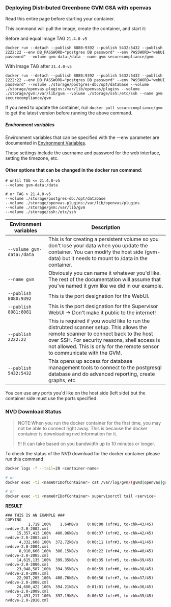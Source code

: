 ### Deploying Distributed Greenbone GVM GSA with openvas

Read this entire page before starting your container.



This command will pull the image, create the container, and start it:

Before and equal Image TAG `21.4.0-v5` 
```console
docker run --detach --publish 8080:9392 --publish 5432:5432 --publish 2222:22 --env DB_PASSWORD="postgres DB password" --env PASSWORD="webUI password" --volume gvm-data:/data --name gvm securecompliance/gvm
```

With Image TAG after `21.4.0-v5`
```console
docker run --detach --publish 8080:9392 --publish 5432:5432 --publish 2222:22 --env DB_PASSWORD="postgres DB password" --env PASSWORD="webUI password" --volume ./storage/postgres-db:/opt/database --volume ./storage/openvas-plugins:/var/lib/openvas/plugins --volume ./storage/gvm:/var/lib/gvm --volume ./storage/ssh:/etc/ssh --name gvm securecompliance/gvm
```
If you need to update the container, run `docker pull securecompliance/gvm` to get the latest version before running the above command.
##### Environment variables

Environment variables that can be specified with the --env parameter are documented in [Environment Variables](environment-variables.md).

Those settings include the username and password for the web interface, setting the timezone, etc.


#### Other options that can be changed in the docker run command:

```
# until TAG <= 21.4.0-v5
--volume gvm-data:/data

# or TAG > 21.4.0-v5
--volume ./storage/postgres-db:/opt/database 
--volume ./storage/openvas-plugins:/var/lib/openvas/plugins
--volume ./storage/gvm:/var/lib/gvm 
--volume ./storage/ssh:/etc/ssh
``` 

| Environment variables     	| Description                                                                                                                                                                                                                                                     	|
|---------------------------	|-----------------------------------------------------------------------------------------------------------------------------------------------------------------------------------------------------------------------------------------------------------------	|
| `--volume gvm-data:/data` 	| This is for creating a persistent volume so you don't lose your data when you update the container. You can modify the host side (gvm-data) but it needs to mount to /data in the container.                                                                    	|
| `--name gvm`              	| Obviously you can name it whatever you\'d like. The rest of the documentation will assume that you\'ve named it gvm like we did in our example.                                                                                                                 	|
| `--publish 8080:9392`     	| This is the port designation for the WebUI.                                                                                                                                                                                                                     	|
| `--publish 8081:8081`     	| This is the port designation for the Supervisor WebUI -> Don't make it public to the internet!                                                                                                                                                                  	|
| `--publish 2222:22`       	| This is required if you would like to run the distrubted scanner setup. This allows the remote scanner to connect back to the host over SSH. For security reasons, shell access is not allowed. This is only for the remote sensor to communicate with the GVM. 	|
| `--publish 5432:5432`     	| This opens up access for database management tools to connect to the postgresql database and do advanced reporting, create graphs, etc.                                                                                                                         	|                                                                                                                                                                                                                                                     

<!--
`--volume gvm-data:/data` This is for creating a persistent volume so you dont lose your data when you update the container. You can modify the host side (gvm-data) but it needs to mount to /data in the container.

`--name gvm` Obviously you can name it whatever you\'d like. The rest of the documentation will assume that you\'ve named it gvm like we did in our example.

`--publish 8080:9392` - This is the port designation for the WebUI.

`--publish 8081:8081` - This is the port designation for the Supervisor WebUI -> Don't make it public to the internet!

`--publish 2222:22` - This is required if you would like to run the distrubted scanner setup. This allows the remote scanner to connect back to the host over SSH. For security reasons, shell access is not allowed. This is **only** for the remote sensor to communicate with the GVM.

`--publish 5432:5432` - This opens up access for database management tools to connect to the postgresql database and do advanced reporting, create graphs, etc. 

-->

You can use any ports you\'d like on the host side (left side) but the container side must use the ports specified.



### NVD Download Status
> NOTE:When you run the docker container for the first time, you may not be able to connect right away. This is because the docker container is downloading nvd information for it.
>
> !!! It can take based on you bandwidth up to 10 minutes or longer.

To check the status of the NVD download for the docker container please run this command

```bash
docker logs -f --tail=20 <container-name>

# or
docker exec -ti <nameOrIDofContainer> cat /var/log/gvm/(gvmd|openvas|gsad).log 

# or
docker exec -ti <nameOrIDofContainer> supervisorctl tail <service>
```

**RESULT**
```
### THIS IS AN EXAMPLE ###
COPYING
          1,719 100%    1.64MB/s    0:00:00 (xfr#1, to-chk=43/45)
nvdcve-2.0-2002.xml
     15,357,413 100%  400.96kB/s    0:00:37 (xfr#2, to-chk=42/45)
nvdcve-2.0-2003.xml
      4,332,608 100%  372.72kB/s    0:00:11 (xfr#3, to-chk=41/45)
nvdcve-2.0-2004.xml
      8,910,666 100%  386.15kB/s    0:00:22 (xfr#4, to-chk=40/45)
nvdcve-2.0-2005.xml
     14,615,135 100%  399.35kB/s    0:00:35 (xfr#5, to-chk=39/45)
nvdcve-2.0-2006.xml
     23,948,587 100%  394.35kB/s    0:00:59 (xfr#6, to-chk=38/45)
nvdcve-2.0-2007.xml
     22,987,205 100%  400.76kB/s    0:00:56 (xfr#7, to-chk=37/45)
nvdcve-2.0-2008.xml
     24,680,422 100%  394.21kB/s    0:01:01 (xfr#8, to-chk=36/45)
nvdcve-2.0-2009.xml
     21,491,217 100%  397.19kB/s    0:00:52 (xfr#9, to-chk=35/45)
nvdcve-2.0-2010.xml
```

